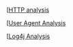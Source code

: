 [[HTTP analysis](HTTP%20analysis/HTTP%20analysis.md)

[[User Agent Analysis](User%20Agent%20Analysis/User%20Agent%20Analysis.md)

[[Log4j Analysis](Log4j%20Analysis/Log4j%20Analysis.md)